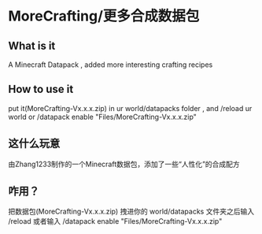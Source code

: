 # MoreCrafting/更多合成数据包
## What is it
A Minecraft Datapack , added more interesting crafting recipes<br>
## How to use it
put it(MoreCrafting-Vx.x.x.zip) in ur world/datapacks folder , and /reload ur world or /datapack enable "Files/MoreCrafting-Vx.x.x.zip"<br>
## 这什么玩意
由Zhang1233制作的一个Minecraft数据包，添加了一些“人性化”的合成配方<br>
## 咋用？
把数据包(MoreCrafting-Vx.x.x.zip) 拽进你的 world/datapacks 文件夹之后输入 /reload 或者输入 /datapack enable "Files/MoreCrafting-Vx.x.x.zip"<br>
